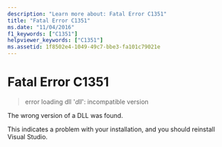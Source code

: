 ```yaml
---
description: "Learn more about: Fatal Error C1351"
title: "Fatal Error C1351"
ms.date: "11/04/2016"
f1_keywords: ["C1351"]
helpviewer_keywords: ["C1351"]
ms.assetid: 1f8502e4-1049-49c7-bbe3-fa101c79021e
---
```

# Fatal Error C1351

> error loading dll '*dll*': incompatible version

The wrong version of a DLL was found.

This indicates a problem with your installation, and you should reinstall Visual Studio.
